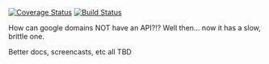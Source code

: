 [![Coverage Status](https://coveralls.io/repos/github/obradovic/google-domains-api/badge.svg?branch=master)](https://coveralls.io/github/obradovic/google-domains-api?branch=master)
[![Build Status](https://img.shields.io/endpoint.svg?url=https%3A%2F%2Factions-badge.atrox.dev%2Fobradovic%2Fgoogle-domains-api%2Fbadge&style=flat)](https://actions-badge.atrox.dev/obradovic/google-domains-api/goto)

How can google domains NOT have an API?!? Well then... now it has a slow, brittle one.

Better docs, screencasts, etc all TBD
